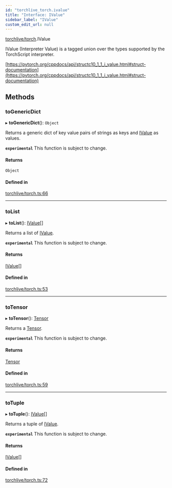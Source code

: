 ```yaml
---
id: "torchlive_torch.ivalue"
title: "Interface: IValue"
sidebar_label: "IValue"
custom_edit_url: null
---
```


[torchlive/torch](../modules/torchlive_torch.md).IValue

IValue (Interpreter Value) is a tagged union over the types supported by the
TorchScript interpreter.

[https://pytorch.org/cppdocs/api/structc10_1_1_i_value.html#struct-documentation](https://pytorch.org/cppdocs/api/structc10_1_1_i_value.html#struct-documentation)

## Methods

### toGenericDict

▸ **toGenericDict**(): `Object`

Returns a generic dict of key value pairs of strings as keys and
[IValue](torchlive_torch.ivalue.md) as values.

**`experimental`** This function is subject to change.

#### Returns

`Object`

#### Defined in

[torchlive/torch.ts:66](https://github.com/pytorch/live/blob/169dbb4/react-native-pytorch-core/src/torchlive/torch.ts#L66)

___

### toList

▸ **toList**(): [IValue](torchlive_torch.ivalue.md)[]

Returns a list of [IValue](torchlive_torch.ivalue.md).

**`experimental`** This function is subject to change.

#### Returns

[IValue](torchlive_torch.ivalue.md)[]

#### Defined in

[torchlive/torch.ts:53](https://github.com/pytorch/live/blob/169dbb4/react-native-pytorch-core/src/torchlive/torch.ts#L53)

___

### toTensor

▸ **toTensor**(): [Tensor](torchlive_torch.tensor.md)

Returns a [Tensor](torchlive_torch.tensor.md).

**`experimental`** This function is subject to change.

#### Returns

[Tensor](torchlive_torch.tensor.md)

#### Defined in

[torchlive/torch.ts:59](https://github.com/pytorch/live/blob/169dbb4/react-native-pytorch-core/src/torchlive/torch.ts#L59)

___

### toTuple

▸ **toTuple**(): [IValue](torchlive_torch.ivalue.md)[]

Returns a tuple of [IValue](torchlive_torch.ivalue.md).

**`experimental`** This function is subject to change.

#### Returns

[IValue](torchlive_torch.ivalue.md)[]

#### Defined in

[torchlive/torch.ts:72](https://github.com/pytorch/live/blob/169dbb4/react-native-pytorch-core/src/torchlive/torch.ts#L72)
